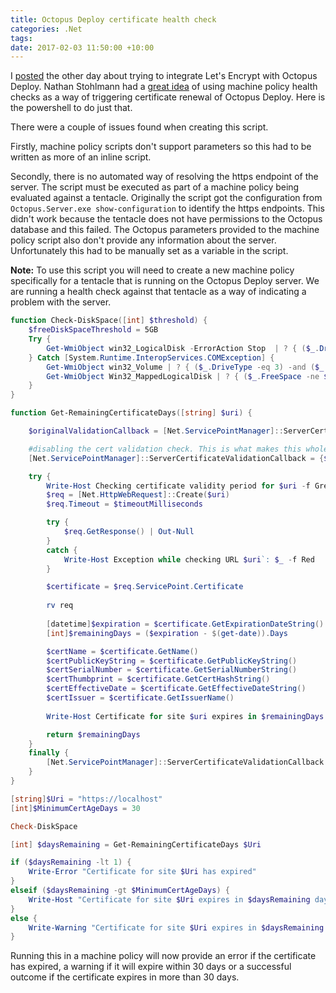 ```yaml
---
title: Octopus Deploy certificate health check
categories: .Net
tags: 
date: 2017-02-03 11:50:00 +10:00
---
```


I [posted][0] the other day about trying to integrate Let's Encrypt with Octopus Deploy. Nathan Stohlmann had a [great idea][1] of using machine policy health checks as a way of triggering certificate renewal of Octopus Deploy. Here is the powershell to do just that.

<!--more-->

There were a couple of issues found when creating this script. 

Firstly, machine policy scripts don't support parameters so this had to be written as more of an inline script. 

Secondly, there is no automated way of resolving the https endpoint of the server. The script must be executed as part of a machine policy being evaluated against a tentacle. Originally the script got the configuration from ```Octopus.Server.exe show-configuration``` to identify the https endpoints. This didn't work because the tentacle does not have permissions to the Octopus database and this failed. The Octopus parameters provided to the machine policy script also don't provide any information about the server. Unfortunately this had to be manually set as a variable in the script.

**Note:** To use this script you will need to create a new machine policy specifically for a tentacle that is running on the Octopus Deploy server. We are running a health check against that tentacle as a way of indicating a problem with the server.

```powershell
function Check-DiskSpace([int] $threshold) {
    $freeDiskSpaceThreshold = 5GB
    Try {
	    Get-WmiObject win32_LogicalDisk -ErrorAction Stop  | ? { ($_.DriveType -eq 3) -and ($_.FreeSpace -ne $null)} |  % { CheckDriveCapacity @{Name =$_.DeviceId; FreeSpace=$_.FreeSpace} }
    } Catch [System.Runtime.InteropServices.COMException] {
	    Get-WmiObject win32_Volume | ? { ($_.DriveType -eq 3) -and ($_.FreeSpace -ne $null) -and ($_.DriveLetter -ne $null)} | % { CheckDriveCapacity @{Name =$_.DriveLetter; FreeSpace=$_.FreeSpace} }
	    Get-WmiObject Win32_MappedLogicalDisk | ? { ($_.FreeSpace -ne $null) -and ($_.DeviceId -ne $null)} | % { CheckDriveCapacity @{Name =$_.DeviceId; FreeSpace=$_.FreeSpace} }	
    }
}

function Get-RemainingCertificateDays([string] $uri) {

    $originalValidationCallback = [Net.ServicePointManager]::ServerCertificateValidationCallback

    #disabling the cert validation check. This is what makes this whole thing work with invalid certs...
    [Net.ServicePointManager]::ServerCertificateValidationCallback = {$true}

    try {
        Write-Host Checking certificate validity period for $uri -f Green
        $req = [Net.HttpWebRequest]::Create($uri)
        $req.Timeout = $timeoutMilliseconds

        try {
            $req.GetResponse() | Out-Null
        } 
        catch {
            Write-Host Exception while checking URL $uri`: $_ -f Red
        }

        $certificate = $req.ServicePoint.Certificate
                
        rv req
        
        [datetime]$expiration = $certificate.GetExpirationDateString()
        [int]$remainingDays = ($expiration - $(get-date)).Days

        $certName = $certificate.GetName()
        $certPublicKeyString = $certificate.GetPublicKeyString()
        $certSerialNumber = $certificate.GetSerialNumberString()
        $certThumbprint = $certificate.GetCertHashString()
        $certEffectiveDate = $certificate.GetEffectiveDateString()
        $certIssuer = $certificate.GetIssuerName()
        
        Write-Host Certificate for site $uri expires in $remainingDays days [on $expiration]. `n`nCert name: $certName`nCert public key: $certPublicKeyString`nCert serial number: $certSerialNumber`nCert thumbprint: $certThumbprint`nCert effective date: $certEffectiveDate`nCert issuer: $certIssuer

        return $remainingDays
    }
    finally {
        [Net.ServicePointManager]::ServerCertificateValidationCallback = $originalValidationCallback
    }
}

[string]$Uri = "https://localhost"
[int]$MinimumCertAgeDays = 30

Check-DiskSpace

[int] $daysRemaining = Get-RemainingCertificateDays $Uri

if ($daysRemaining -lt 1) {
    Write-Error "Certificate for site $Uri has expired"
} 
elseif ($daysRemaining -gt $MinimumCertAgeDays) {
    Write-Host "Certificate for site $Uri expires in $daysRemaining days"
}
else {
    Write-Warning "Certificate for site $Uri expires in $daysRemaining days"
}
```

Running this in a machine policy will now provide an error if the certificate has expired, a warning if it will expire within 30 days or a successful outcome if the certificate expires in more than 30 days.

[0]: /2017/02/01/octopus-deploy-lets-encrypt-dns/
[1]: http://disq.us/p/1ftrgzz